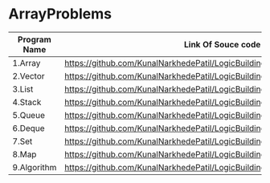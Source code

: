 # ArrayProblems

| Program Name             | Link Of Souce code                                                                   |
| ----------------- | ------------------------------------------------------------------ |
1.Array   |https://github.com/KunalNarkhedePatil/LogicBuilding/blob/main/STL/Array.cpp
2.Vector   |https://github.com/KunalNarkhedePatil/LogicBuilding/blob/main/STL/vector.cpp
3.List   |https://github.com/KunalNarkhedePatil/LogicBuilding/blob/main/STL/List.cpp
4.Stack   |https://github.com/KunalNarkhedePatil/LogicBuilding/blob/main/STL/Stack.cpp
5.Queue   |https://github.com/KunalNarkhedePatil/LogicBuilding/blob/main/STL/Queue.cpp
6.Deque   |https://github.com/KunalNarkhedePatil/LogicBuilding/blob/main/STL/Deque.cpp
7.Set   |https://github.com/KunalNarkhedePatil/LogicBuilding/blob/main/STL/Set.cpp
8.Map   |https://github.com/KunalNarkhedePatil/LogicBuilding/blob/main/STL/Map.cpp
9.Algorithm   |https://github.com/KunalNarkhedePatil/LogicBuilding/blob/main/STL/Algorithm.cpp

